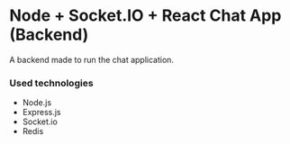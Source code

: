 # Node + Socket.IO + React Chat App (Backend)

A backend made to run the chat application.

### Used technologies

- Node.js
- Express.js
- Socket.io
- Redis
